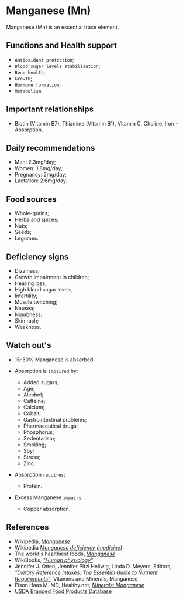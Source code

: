 # Manganese (Mn)
Manganese (Mn) is an essential trace element.

## Functions and Health support
- `Antioxidant protection`;
- `Blood sugar levels stabilisation`;
- `Bone health`;
- `Growth`;
- `Hormone formation`;
- `Metabolism`.

## Important relationships
- Biotin (Vitamin B7), Thiamine (Vitamin B1), Vitamin C, Choline, Iron - Absorption.

## Daily recommendations
- Men: 2.3mg/day;
- Women: 1.8mg/day;
- Pregnancy: 2mg/day;
- Lactation: 2.6mg/day.

## Food sources
- Whole-grains;
- Herbs and spices;
- Nuts;
- Seeds;
- Legumes.

## Deficiency signs
- Dizziness;
- Growth impairment in children;
- Hearing loss;
- High blood sugar levels;
- Infertility;
- Muscle twitching;
- Nausea;
- Numbness;
- Skin rash;
- Weakness.

## Watch out's
- 15-30% Manganese is absorbed.

- Absorption is `impaired` by:
    - Added sugars;
    - Age;
    - Alcohol;
    - Caffeine;
	- Calcium;
	- Cobalt;
    - Gastrointestinal problems;
    - Pharmaceutical drugs;
	- Phosphorus;
    - Sedentarism;
    - Smoking;
	- Soy;
    - Stress;
	- Zinc.

- Absorption `requires`;	
	- Protein.

- Excess Manganese `impairs`:
    - Copper absorption.

## References
- Wikipedia, [_Manganese_](https://en.wikipedia.org/wiki/Manganese)
- Wikipedia [_Manganese deficiency (medicine)_](https://en.wikipedia.org/wiki/Manganese_deficiency_(medicine))
- The world's healthiest foods, [_Manganese_](http://www.whfoods.com/genpage.php?tname=nutrient&dbid=77)
- WikiBooks, [_"Human physiology"_](https://en.wikibooks.org/wiki/Human_Physiology/Nutrition#Minerals)
- Jennifer J. Otten, Jennifer Pitzi Hellwig, Linda D. Meyers, Editors, [_"Dietary Reference Intakes: The Essential Guide to Nutrient Requirements"_](https://www.amazon.com/Dietary-Reference-Intakes-Essential-Requirements/dp/0309157420), Vitamins and Minerals, Manganese
- Elson Haas M. MD, Healthy.net, [_Minerals: Manganese_](http://www.healthy.net/Health/Article/Manganese/2072/1)
- [USDA Branded Food Products Database](https://ndb.nal.usda.gov/ndb/nutrients/report/nutrientsfrm?max=1000&offset=0&totCount=0&nutrient1=315&nutrient2=&nutrient3=&subset=0&sort=c&measureby=g)
